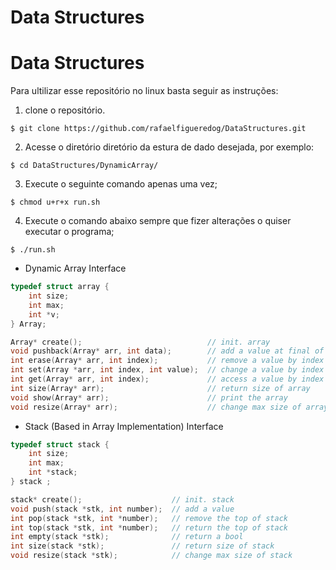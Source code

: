 # Data Structures

# Data Structures 

Para ultilizar esse repositório no linux basta seguir as instruções:

1. clone o repositório. 

~~~console
$ git clone https://github.com/rafaelfigueredog/DataStructures.git
~~~

2. Acesse o diretório diretório da estura de dado desejada, por exemplo:

~~~console
$ cd DataStructures/DynamicArray/
~~~

3. Execute o seguinte comando apenas uma vez;  
~~~console
$ chmod u+r+x run.sh 
~~~

4. Execute o comando abaixo sempre que fizer alterações o quiser executar o programa; 
~~~console
$ ./run.sh 
~~~


- Dynamic Array Interface
~~~ C 
typedef struct array {
	int size;
	int max;
	int *v;
} Array;

Array* create();                            // init. array
void pushback(Array* arr, int data);        // add a value at final of aray
int erase(Array* arr, int index);           // remove a value by index
int set(Array *arr, int index, int value);  // change a value by index
int get(Array* arr, int index);             // access a value by index
int size(Array* arr);                       // return size of array
void show(Array* arr);                      // print the array
void resize(Array* arr);                    // change max size of array
~~~


- Stack (Based in Array Implementation) Interface

~~~ C 
typedef struct stack {
    int size;
    int max; 
    int *stack; 
} stack ; 

stack* create();                    // init. stack
void push(stack *stk, int number);  // add a value 
int pop(stack *stk, int *number);   // remove the top of stack
int top(stack *stk, int *number);   // return the top of stack
int empty(stack *stk);              // return a bool
int size(stack *stk);               // return size of stack
void resize(stack *stk);            // change max size of stack
~~~
